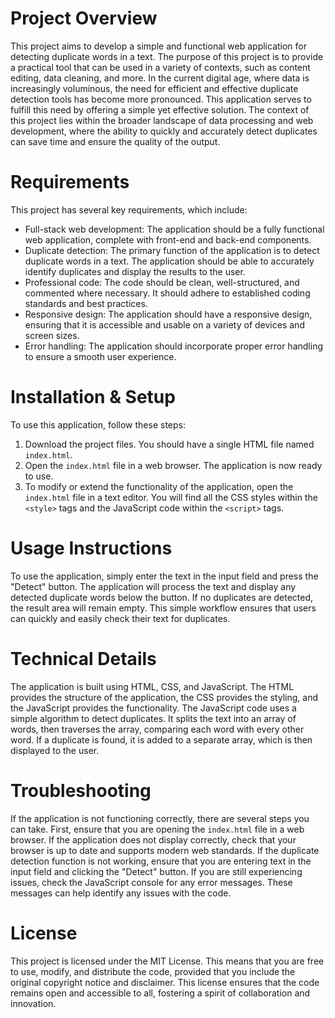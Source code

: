 # Project Overview

This project aims to develop a simple and functional web application for detecting duplicate words in a text. The purpose of this project is to provide a practical tool that can be used in a variety of contexts, such as content editing, data cleaning, and more. In the current digital age, where data is increasingly voluminous, the need for efficient and effective duplicate detection tools has become more pronounced. This application serves to fulfill this need by offering a simple yet effective solution. The context of this project lies within the broader landscape of data processing and web development, where the ability to quickly and accurately detect duplicates can save time and ensure the quality of the output.

# Requirements

This project has several key requirements, which include:
- Full-stack web development: The application should be a fully functional web application, complete with front-end and back-end components.
- Duplicate detection: The primary function of the application is to detect duplicate words in a text. The application should be able to accurately identify duplicates and display the results to the user.
- Professional code: The code should be clean, well-structured, and commented where necessary. It should adhere to established coding standards and best practices.
- Responsive design: The application should have a responsive design, ensuring that it is accessible and usable on a variety of devices and screen sizes.
- Error handling: The application should incorporate proper error handling to ensure a smooth user experience.

# Installation & Setup

To use this application, follow these steps:
1. Download the project files. You should have a single HTML file named `index.html`.
2. Open the `index.html` file in a web browser. The application is now ready to use.
3. To modify or extend the functionality of the application, open the `index.html` file in a text editor. You will find all the CSS styles within the `<style>` tags and the JavaScript code within the `<script>` tags.

# Usage Instructions

To use the application, simply enter the text in the input field and press the "Detect" button. The application will process the text and display any detected duplicate words below the button. If no duplicates are detected, the result area will remain empty. This simple workflow ensures that users can quickly and easily check their text for duplicates.

# Technical Details

The application is built using HTML, CSS, and JavaScript. The HTML provides the structure of the application, the CSS provides the styling, and the JavaScript provides the functionality. The JavaScript code uses a simple algorithm to detect duplicates. It splits the text into an array of words, then traverses the array, comparing each word with every other word. If a duplicate is found, it is added to a separate array, which is then displayed to the user.

# Troubleshooting

If the application is not functioning correctly, there are several steps you can take. First, ensure that you are opening the `index.html` file in a web browser. If the application does not display correctly, check that your browser is up to date and supports modern web standards. If the duplicate detection function is not working, ensure that you are entering text in the input field and clicking the "Detect" button. If you are still experiencing issues, check the JavaScript console for any error messages. These messages can help identify any issues with the code.

# License

This project is licensed under the MIT License. This means that you are free to use, modify, and distribute the code, provided that you include the original copyright notice and disclaimer. This license ensures that the code remains open and accessible to all, fostering a spirit of collaboration and innovation.